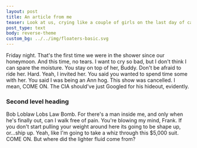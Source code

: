 ```yaml
---
layout: post
title: An article from me
teaser: Look at us, crying like a couple of girls on the last day of camp. Oh Gob, you could charm the black off a telegram boy.
post_type: text
body: reverse-theme
custom_bg: ../../img/floaters-basic.svg
---
```

Friday night. That's the first time we were in the shower since our honeymoon. And this time, no tears. I want to cry so bad, but I don't think I can spare the moisture. You stay on top of her, Buddy. Don't be afraid to ride her. Hard. Yeah, I invited her. You said you wanted to spend time some with her. You said I was being an Ann hog. This show was cancelled. I mean, COME ON. The CIA should've just Googled for his hideout, evidently.

### Second level heading

Bob Loblaw Lobs Law Bomb. For there's a man inside me, and only when he's finally out, can I walk free of pain. You're blowing my mind, Frank. If you don't start pulling your weight around here its going to be shape up, or…ship up. Yeah, like I'm going to take a whiz through this $5,000 suit. COME ON. But where did the lighter fluid come from?
